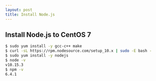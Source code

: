 ```yaml
---
layout: post
title: Install Node.js
---
```

## Install Node.js to CentOS 7
```bash
$ sudo yum install -y gcc-c++ make
$ curl -sL https://rpm.nodesource.com/setup_10.x | sudo -E bash -
$ sudo yum install -y nodejs
$ node -v
v10.15.3
$ npm -v
6.4.1
```
